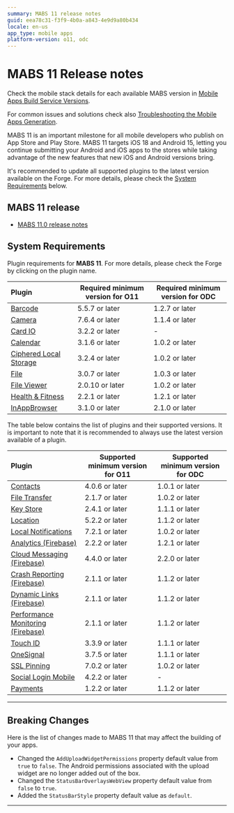 ```yaml
---
summary: MABS 11 release notes
guid: eea78c31-f3f9-4b0a-a843-4e9d9a80b434
locale: en-us
app_type: mobile apps
platform-version: o11, odc
---
```


# MABS 11 Release notes

<div class="info">

Check the mobile stack details for each available MABS version in [Mobile Apps Build Service Versions](../mabs-versions.md).

</div>

<div class="info">

For common issues and solutions check also [Troubleshooting the Mobile Apps Generation](https://success.outsystems.com/Support/Enterprise_Customers/Troubleshooting/Troubleshooting_the_Mobile_Apps_Generation).

</div>

MABS 11 is an important milestone for all mobile developers who publish on App Store and Play Store. MABS 11 targets iOS 18 and Android 15, letting you continue submitting your Android and iOS apps to the stores while taking advantage of the new features that new iOS and Android versions bring.

<div class="warning">

It's recommended to update all supported plugins to the latest version available on the Forge. For more details, please check the [System Requirements](#system-requirements) below.

</div>

## MABS 11 release

* [MABS 11.0 release notes](11.0/11.0.md)

## System Requirements

Plugin requirements for **MABS 11**. For more details, please check the Forge by clicking on the plugin name.

|Plugin|Required minimum version for O11|Required minimum version for ODC|
|:---|---|---|
|[Barcode](https://www.outsystems.com/forge/component-versions/1403)|5.5.7 or later|1.2.7 or later|
|[Camera](https://www.outsystems.com/forge/component-versions/1390)|7.6.4 or later|1.1.4 or later|
|[Card IO](https://www.outsystems.com/forge/component-versions/1438)|3.2.2 or later|-|
|[Calendar](https://www.outsystems.com/forge/component-versions/1566)|3.1.6 or later|1.0.2 or later|
|[Ciphered Local Storage](https://www.outsystems.com/forge/component-versions/1500)|3.2.4 or later|1.0.2 or later|
|[File](https://www.outsystems.com/forge/component-versions/1633)|3.0.7 or later|1.0.3 or later|
|[File Viewer](https://www.outsystems.com/forge/component-versions/1606)|2.0.10 or later|1.0.2 or later|
|[Health & Fitness](https://www.outsystems.com/forge/component-versions/11715)|2.2.1 or later|1.2.1 or later|
|[InAppBrowser](https://www.outsystems.com/forge/component-versions/1558)|3.1.0 or later|2.1.0 or later|

The table below contains the list of plugins and their supported versions. It is important to note that it is recommended to always use the latest version available of a plugin.

|Plugin|Supported minimum version for O11|Supported minimum version for ODC|
|:---|---|---|
|[Contacts](https://www.outsystems.com/forge/component-versions/1394)|4.0.6 or later|1.0.1 or later|
|[File Transfer](https://www.outsystems.com/forge/component-versions/1409)|2.1.7 or later|1.0.2 or later|
|[Key Store](https://www.outsystems.com/forge/component-versions/1550)|2.4.1 or later|1.1.1 or later|
|[Location](https://www.outsystems.com/forge/component-overview/1395/location-plugin)|5.2.2 or later|1.1.2 or later|
|[Local Notifications](https://www.outsystems.com/forge/component-overview/1541/local-notifications-plugin)|7.2.1 or later|1.0.2 or later|
|[Analytics (Firebase)](https://www.outsystems.com/forge/component-versions/10704)|2.2.2 or later|1.2.1 or later|
|[Cloud Messaging (Firebase)](https://www.outsystems.com/forge/component-versions/12174)|4.4.0 or later|2.2.0 or later|
|[Crash Reporting (Firebase)](https://www.outsystems.com/forge/component-versions/10705)|2.1.1 or later|1.1.2 or later|
|[Dynamic Links (Firebase)](https://www.outsystems.com/forge/component-versions/10988)|2.1.1 or later|1.1.2 or later|
|[Performance Monitoring (Firebase)](https://www.outsystems.com/forge/component-versions/10706)|2.1.1 or later|1.1.2 or later|
|[Touch ID](https://www.outsystems.com/forge/component-versions/1431)|3.3.9 or later|1.1.1 or later|
|[OneSignal](https://www.outsystems.com/forge/component-versions/2119)|3.7.5 or later|1.1.1 or later|
|[SSL Pinning](https://www.outsystems.com/forge/component-versions/1873)|7.0.2 or later|1.0.2 or later|
|[Social Login Mobile](https://www.outsystems.com/forge/component-versions/7895)|4.2.2 or later|-|
|[Payments](https://www.outsystems.com/forge/component-versions/13678)|1.2.2 or later|1.1.2 or later|

-----

## Breaking Changes

Here is the list of changes made to MABS 11 that may affect the building of your apps.

* Changed the `AddUploadWidgetPermissions` property default value from `true` to `false`. The Android permissions associated with the upload widget are no longer added out of the box.
* Changed the `StatusBarOverlaysWebView` property default value from `false` to `true`.
* Added the `StatusBarStyle` property default value as `default`.
-----